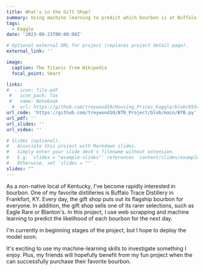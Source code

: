 ```yaml
---
title: What's in the Gift Shop?
summary: Using machine learning to predict which bourbon is at Buffalo Trace's Gift Shop.
tags:
  - Kaggle
date: '2023-08-23T00:00:00Z'

# Optional external URL for project (replaces project detail page).
external_link: ''

image:
  caption: The Titanic from Wikipedia
  focal_point: Smart

links:
#  - icon: file-pdf
 #   icon_pack: fas
 #   name: Notebook
  #  url: https://github.com/treywood10/Housing_Prices_Kaggle/blob/6554990e34e76eee17b0cb534c3caba4d45d95f0/Housing_Kaggle.pdf
url_code: 'https://github.com/treywood10/BTB_Project/blob/main/BTB.py'
url_pdf: ''
url_slides: ''
url_video: ''

# Slides (optional).
#   Associate this project with Markdown slides.
#   Simply enter your slide deck's filename without extension.
#   E.g. `slides = "example-slides"` references `content/slides/example-slides.md`.
#   Otherwise, set `slides = ""`.
slides: ""
---
```


As a non-native local of Kentucky, I've become rapidly interested in bourbon. One of my favorite distilleries is Buffalo Trace Distillery in Frankfort, KY. Every day, the gift shop puts out its flagship bourbon for everyone. In addition, the gift shop sells one of its rarer selections, such as Eagle Rare or Blanton's. In this project, I use web scrapping and machine learning to predict the likelihood of each bourbon for the next day. 

I'm currently in beginning stages of the project, but I hope to deploy the model soon. 

It's exciting to use my machine-learning skills to investigate something I enjoy. Plus, my friends will hopefully benefit from my fun project when the can successfully purchase their favorite bourbon. 